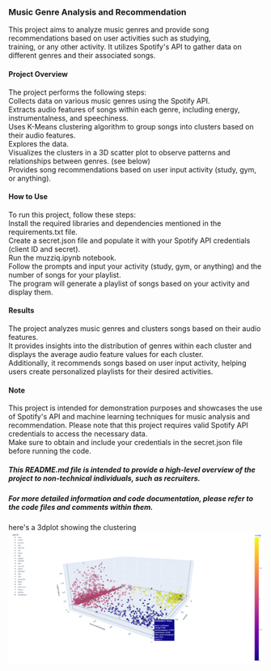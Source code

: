 ### Music Genre Analysis and Recommendation
This project aims to analyze music genres and provide song recommendations based on user activities such as studying,  
training, or any other activity. It utilizes Spotify's API to gather data on different genres and their associated songs.

#### Project Overview
The project performs the following steps:  
Collects data on various music genres using the Spotify API.  
Extracts audio features of songs within each genre, including energy, instrumentalness, and speechiness.  
Uses K-Means clustering algorithm to group songs into clusters based on their audio features.  
Explores the data.  
Visualizes the clusters in a 3D scatter plot to observe patterns and relationships between genres. (see below)  
Provides song recommendations based on user input activity (study, gym, or anything).  

#### How to Use
To run this project, follow these steps:  
Install the required libraries and dependencies mentioned in the requirements.txt file.  
Create a secret.json file and populate it with your Spotify API credentials (client ID and secret).  
Run the muzziq.ipynb notebook.  
Follow the prompts and input your activity (study, gym, or anything) and the number of songs for your playlist.  
The program will generate a playlist of songs based on your activity and display them.  

#### Results
The project analyzes music genres and clusters songs based on their audio features.  
It provides insights into the distribution of genres within each cluster and displays the average audio feature values for each cluster.  
Additionally, it recommends songs based on user input activity, helping users create personalized playlists for their desired activities.

#### Note
This project is intended for demonstration purposes and showcases the use of Spotify's API and machine learning techniques for music analysis and recommendation.
Please note that this project requires valid Spotify API credentials to access the necessary data.  
Make sure to obtain and include your credentials in the secret.json file before running the code.

##### This README.md file is intended to provide a high-level overview of the project to non-technical individuals, such as recruiters.  
##### For more detailed information and code documentation, please refer to the code files and comments within them. 

here's a 3dplot showing the clustering
![alt text](https://github.com/ReneDussault/clustering-practice-project/blob/main/3dplot.png)
